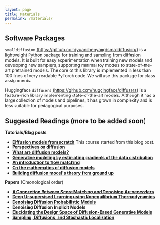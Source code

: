 ```yaml
---
layout: page
title: Materials
permalink: /materials/
---
```


## Software Packages

`smalldiffusion`
[(https://github.com/yuanchenyang/smalldiffusion/)](https://github.com/yuanchenyang/smalldiffusion/)
is a lightweight Python package for training and sampling from diffusion
models. It is built for easy experimentation when training new models and
developing new samplers, supporting minimal toy models to state-of-the-art
pretrained models. The core of this library is implemented in less than 100
lines of very readable PyTorch code. We will use this package for class
assignments.

Huggingface `diffusers`
[(https://github.com/huggingface/diffusers)](https://github.com/huggingface/diffusers)
is a feature-rich library implementing state-of-the-art models. Although it has
a large collection of models and pipelines, it has grown in complexity and is
less suitable for pedagogical purposes.

## Suggested Readings (more to be added soon)

**Tutorials/Blog posts**
- [**Diffusion models from scratch**](https://chenyang.co/diffusion.html) This
  course started from this blog post.
- [**Perspectives on diffusion**](https://sander.ai/2023/07/20/perspectives.html)
- [**What are diffusion models?**](https://lilianweng.github.io/posts/2021-07-11-diffusion-models/)
- [**Generative modeling by estimating gradients of the data distribution**](https://yang-song.net/blog/)
- [**An introduction to flow matching**](https://mlg.eng.cam.ac.uk/blog/2024/01/20/flow-matching.html)
- [**On the mathematics of diffusion models**](https://arxiv.org/pdf/2301.11108)
- [**Building diffusion model's theory from ground up**](https://iclr-blogposts.github.io/2024/blog/diffusion-theory-from-scratch/)

**Papers** (Chronological order)
- [**A Connection Between Score Matching and Denoising Autoencoders**](https://www.iro.umontreal.ca/~vincentp/Publications/smdae_techreport.pdf)
- [**Deep Unsupervised Learning using Nonequilibrium Thermodynamics**](https://arxiv.org/abs/1503.03585)
- [**Denoising Diffusion Probabilistic Models**](https://arxiv.org/pdf/2006.11239)
- [**Denoising Diffusion Implicit Models**](https://arxiv.org/pdf/2010.02502)
- [**Elucidating the Design Space of Diffusion-Based Generative Models**](https://arxiv.org/pdf/2206.00364)
- [**Sampling, Diffusions, and Stochastic Localization**](https://arxiv.org/abs/2305.10690)
